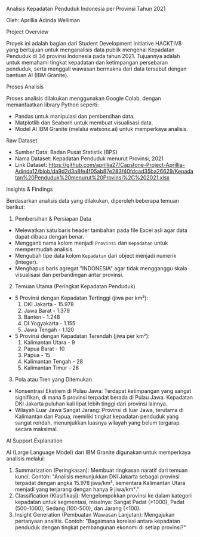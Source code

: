Analisis Kepadatan Penduduk Indonesia per Provinsi Tahun 2021

Oleh: Aprillia Adinda Welliman

Project Overview

Proyek ini adalah bagian dari Student Development Initiative HACKTIV8 yang bertujuan untuk menganalisis data publik mengenai Kepadatan Penduduk di 34 provinsi Indonesia pada tahun 2021. Tujuannya adalah untuk memahami tingkat kepadatan dan ketimpangan persebaran penduduk, serta menggali wawasan bermakna dari data tersebut dengan bantuan AI (IBM Granite).

Proses Analisis

Proses analisis dilakukan menggunakan Google Colab, dengan memanfaatkan library Python seperti:
- Pandas untuk manipulasi dan pembersihan data.
- Matplotlib dan Seaborn untuk membuat visualisasi data.
- Model AI IBM Granite (melalui watsonx.ai) untuk memperkaya analisis.

Raw Dataset

- Sumber Data: Badan Pusat Statistik (BPS)
- Nama Dataset: Kepadatan Penduduk menurut Provinsi, 2021
- Link Dataset: https://github.com/aprillia27/Capstone-Project-Aprillia-Adinda12/blob/da9d2d3a8fe4f05ab87e283f40fdcad35ba26629/Kepadatan%20Penduduk%20menurut%20Provinsi%2C%202021.xlsx 

Insights & Findings

Berdasarkan analisis data yang dilakukan, diperoleh beberapa temuan berikut:

1. Pembersihan & Persiapan Data
- Melewatkan satu baris header tambahan pada file Excel asli agar data dapat dibaca dengan benar.
- Mengganti nama kolom menjadi `Provinsi` dan `Kepadatan` untuk mempermudah analisis.
- Mengubah tipe data kolom `Kepadatan` dari object menjadi numerik (integer).
- Menghapus baris agregat "INDONESIA" agar tidak mengganggu skala visualisasi dan perbandingan antar provinsi.

2. Temuan Utama (Peringkat Kepadatan Penduduk)
- 5 Provinsi dengan Kepadatan Tertinggi (jiwa per km²):
  1. DKI Jakarta - 15.978
  2. Jawa Barat - 1.379
  3. Banten - 1.248
  4. DI Yogyakarta - 1.155
  5. Jawa Tengah - 1.120
- 5 Provinsi dengan Kepadatan Terendah (jiwa per km²):
  1. Kalimantan Utara - 9
  2. Papua Barat - 10
  3. Papua - 15
  4. Kalimantan Tengah - 28
  5. Kalimantan Timur - 28

3. Pola atau Tren yang Ditemukan
- Konsentrasi Ekstrem di Pulau Jawa: Terdapat ketimpangan yang sangat signifikan, di mana 5 provinsi terpadat berada di Pulau Jawa. Kepadatan DKI Jakarta puluhan kali lipat lebih tinggi dari provinsi lainnya.
- Wilayah Luar Jawa Sangat Jarang: Provinsi di luar Jawa, terutama di Kalimantan dan Papua, memiliki tingkat kepadatan penduduk yang sangat rendah, menunjukkan luasnya wilayah yang belum tergarap secara maksimal.

AI Support Explanation

AI (Large Language Model) dari IBM Granite digunakan untuk memperkaya analisis melalui:

1.  Summarization (Peringkasan): Membuat ringkasan naratif dari temuan kunci. Contoh: "Analisis menunjukkan DKI Jakarta sebagai provinsi terpadat dengan angka 15.978 jiwa/km², sementara Kalimantan Utara menjadi yang terjarang dengan hanya 9 jiwa/km²."
2.  Classification (Klasifikasi): Mengelompokkan provinsi ke dalam kategori kepadatan untuk segmentasi, misalnya: Sangat Padat (>1000), Padat (500-1000), Sedang (100-500), dan Jarang (<100).
3.  Insight Generation (Pembuatan Wawasan Lanjutan): Mengajukan pertanyaan analitis. Contoh: "Bagaimana korelasi antara kepadatan penduduk dengan tingkat pembangunan ekonomi di setiap provinsi?"
